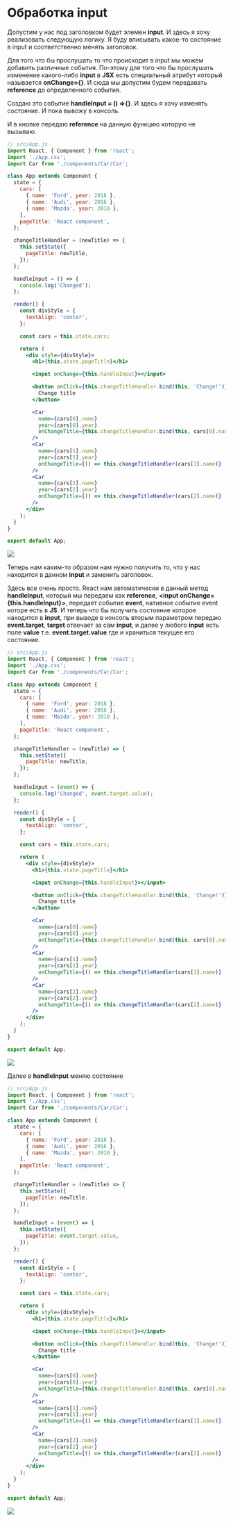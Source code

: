 # Обработка input

Допустим у нас под заголовком будет элемен **input**. И здесь я хочу реализовать следующую логику. Я буду вписывать какое-то состояние в input и соответственно менять заголовок.

Для того что бы прослушать то что происходит в input мы можем добавить различные события. По-этому для того что бы прослушать изменение какого-либо **input** в **JSX** есть специальный атрибут который называется **onChange={}**. И сюда мы допустим будем передавать **reference** до определенного события.

Создаю это событие **handleInput = () =>{}**. И здесь я хочу изменять состояние. И пока вывожу в консоль.

И в кнопке передаю **reference** на данную функцию которую не вызываю.

```jsx
// src/App.js
import React, { Component } from 'react';
import './App.css';
import Car from './components/Car/Car';

class App extends Component {
  state = {
    cars: [
      { name: 'Ford', year: 2018 },
      { name: 'Audi', year: 2016 },
      { name: 'Mazda', year: 2010 },
    ],
    pageTitle: 'React component',
  };

  changeTitleHandler = (newTitle) => {
    this.setState({
      pageTitle: newTitle,
    });
  };

  handleInput = () => {
    console.log('Changed');
  };

  render() {
    const divStyle = {
      textAlign: 'center',
    };

    const cars = this.state.cars;

    return (
      <div style={divStyle}>
        <h1>{this.state.pageTitle}</h1>

        <input onChange={this.handleInput}></input>

        <button onClick={this.changeTitleHandler.bind(this, 'Change!')}>
          Change title
        </button>

        <Car
          name={cars[0].name}
          year={cars[0].year}
          onChangeTitle={this.changeTitleHandler.bind(this, cars[0].name)}
        />
        <Car
          name={cars[1].name}
          year={cars[1].year}
          onChangeTitle={() => this.changeTitleHandler(cars[1].name)}
        />
        <Car
          name={cars[2].name}
          year={cars[2].year}
          onChangeTitle={() => this.changeTitleHandler(cars[2].name)}
        />
      </div>
    );
  }
}

export default App;
```

![](./img/022.png)

Теперь нам каким-то образом нам нужно получить то, что у нас находится в данном **input** и заменить заголовок.

Здесь все очень просто. React нам автоматически в данный метод **handleInput**, который мы передаем как **reference**, **\<input onChange={this.handleInput}></input>**, передает событие **event**, нативное событие event которе есть в **JS**. И теперь что бы получить состояние которое находится в **input**, при выводе в консоль вторым параметром передаю **event.target**, **target** отвечает за сам **input**, и далее у любого **input** есть поле **value** т.е. **event.target.value** где и храниться текущее его состояние.

```jsx
// src/App.js
import React, { Component } from 'react';
import './App.css';
import Car from './components/Car/Car';

class App extends Component {
  state = {
    cars: [
      { name: 'Ford', year: 2018 },
      { name: 'Audi', year: 2016 },
      { name: 'Mazda', year: 2010 },
    ],
    pageTitle: 'React component',
  };

  changeTitleHandler = (newTitle) => {
    this.setState({
      pageTitle: newTitle,
    });
  };

  handleInput = (event) => {
    console.log('Changed', event.target.value);
  };

  render() {
    const divStyle = {
      textAlign: 'center',
    };

    const cars = this.state.cars;

    return (
      <div style={divStyle}>
        <h1>{this.state.pageTitle}</h1>

        <input onChange={this.handleInput}></input>

        <button onClick={this.changeTitleHandler.bind(this, 'Change!')}>
          Change title
        </button>

        <Car
          name={cars[0].name}
          year={cars[0].year}
          onChangeTitle={this.changeTitleHandler.bind(this, cars[0].name)}
        />
        <Car
          name={cars[1].name}
          year={cars[1].year}
          onChangeTitle={() => this.changeTitleHandler(cars[1].name)}
        />
        <Car
          name={cars[2].name}
          year={cars[2].year}
          onChangeTitle={() => this.changeTitleHandler(cars[2].name)}
        />
      </div>
    );
  }
}

export default App;
```

![](./img/023.png)

Далее в **handleInput** меняю состояние

```jsx
// src/App.js
import React, { Component } from 'react';
import './App.css';
import Car from './components/Car/Car';

class App extends Component {
  state = {
    cars: [
      { name: 'Ford', year: 2018 },
      { name: 'Audi', year: 2016 },
      { name: 'Mazda', year: 2010 },
    ],
    pageTitle: 'React component',
  };

  changeTitleHandler = (newTitle) => {
    this.setState({
      pageTitle: newTitle,
    });
  };

  handleInput = (event) => {
    this.setState({
      pageTitle: event.target.value,
    });
  };

  render() {
    const divStyle = {
      textAlign: 'center',
    };

    const cars = this.state.cars;

    return (
      <div style={divStyle}>
        <h1>{this.state.pageTitle}</h1>

        <input onChange={this.handleInput}></input>

        <button onClick={this.changeTitleHandler.bind(this, 'Change!')}>
          Change title
        </button>

        <Car
          name={cars[0].name}
          year={cars[0].year}
          onChangeTitle={this.changeTitleHandler.bind(this, cars[0].name)}
        />
        <Car
          name={cars[1].name}
          year={cars[1].year}
          onChangeTitle={() => this.changeTitleHandler(cars[1].name)}
        />
        <Car
          name={cars[2].name}
          year={cars[2].year}
          onChangeTitle={() => this.changeTitleHandler(cars[2].name)}
        />
      </div>
    );
  }
}

export default App;
```

![](./img/024.png)

